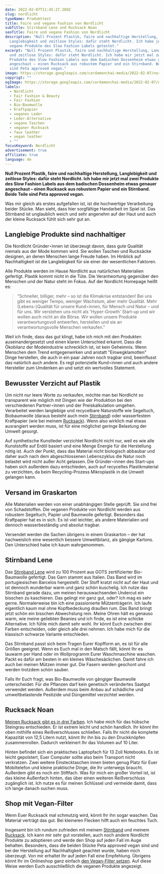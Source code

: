 ```yaml
---
date: 2022-02-07T11:45:27.289Z
slug: nordlicht
typeName: Produkttest
title: Faire und vegane Fashion von Nordlicht
subTitle: Stirnband Lene und Rucksack Noan
seoTitle: Faire und vegane Fashion von Nordlicht
description: "Null Prozent Plastik, faire und nachhaltige Herstellung,
  Langlebigkeit und zeitlose Styles: dafür steht Nordlicht. Ich habe jetzt zwei
  vegane Produkte des Slow Fashion Labels getestet."
excerpt: "Null Prozent Plastik, faire und nachhaltige Herstellung, Langlebigkeit
  und zeitlose Styles: dafür steht Nordlicht. Ich habe mir jetzt mal zwei
  Produkte des Slow Fashion Labels aus dem badischen Dossenheim etwas genauer
  angeschaut – einen Rucksack aus robustem Papier und ein Stirnband. Beide Teile
  sind Peta approved vegan."
image: https://storage.googleapis.com/cardamonchai-media/2022-02-07/nordlicht-jpg-imagine-080808_6b6c6b_1024_768/640.webp
copyrigt: ""
ogImage: https://storage.googleapis.com/cardamonchai-media/2022-02-07/nordlicht-fb-png-imagine-080808_5d5f5d_1200_628/640.webp
labels:
  - Nordlicht
  - Fair Fashion & Beauty
  - Fair Fashion
  - Bio-Baumwolle
  - Kraftpapier
  - veganes Leder
  - Leder-Alternative
  - vegane Taschen
  - veganer Rucksack
  - faux leather
  - vegan leather
  - ""
focusKeyword: Nordlicht
advertisement: true
affiliate: true
language: de
---
```

**Null Prozent Plastik, faire und nachhaltige Herstellung, Langlebigkeit und zeitlose Styles: dafür steht Nordlicht. Ich habe mir jetzt mal zwei Produkte des Slow Fashion Labels aus dem badischen Dossenheim etwas genauer angeschaut – einen Rucksack aus robustem Papier und ein Stirnband. Beide Teile sind Peta approved vegan.**

Was mir gleich als erstes aufgefallen ist, ist die hochwertige Verarbeitung beider Stücke. Man sieht, dass hier sorgfältige Handarbeit im Spiel ist. Das Stirnband ist unglaublich weich und sehr angenehm auf der Haut und auch der kleine Rucksack fühlt sich sehr gut an.

## Langlebige Produkte sind nachhaltiger

Die Nordlicht Gründer⋆innen ist überzeugt davon, dass gute Qualität niemals aus der Mode kommen wird. Sie wollen Taschen und Rucksäcke designen, an denen Menschen lange Freude haben. Im Hinblick auf Nachhaltigkeit ist die Langlebigkeit für sie einer der wesentlichen Faktoren.

Alle Produkte werden im Hause Nordlicht aus natürlichen Materialien gefertigt. Plastik kommt nicht in die Tüte. Die Verantwortung gegenüber den Menschen und der Natur steht im Fokus. Auf der Nordlicht Homepage heißt es:

> "Schneller, billiger, mehr – so ist die Klimakrise entstanden! Bei uns gibt es weniger Tempo, weniger Wachstum, aber mehr Qualität. Mehr (Lebens-)Qualität für unsere Kund⋆innen, für Mensch und Natur – und für uns. Wir verstehen uns nicht als 'Hyper-Growth' Start-up und wir wollen auch nicht an die Börse. Wir wollen unsere Produkte verantwortungsvoll entwerfen, herstellen und sie an verantwortungsvolle Menschen verkaufen."

Weil ich finde, dass das gut klingt, habe ich mich mit den Produkten auseinandergesetzt und einen klaren Unterschied erkannt. Dass die Ökobilanz der Modeindustrie schrecklich ist, ist kein Geheimnis. Wenn Menschen dem Trend entgegenwirken und anstatt "Einwegklamotten" Dinge herstellen, die auch in ein paar Jahren noch tragbar sind, beeinflusst das natürlich auch andere. Es regt potenzielle Kund⋆innen und auch andere Hersteller zum Umdenken an und setzt ein wertvolles Statement.

## Bewusster Verzicht auf Plastik

Um nicht nur leere Worte zu verkaufen, möchte man bei Nordlicht so transparent wie möglich mit Dingen wie der Produktion bei den verschiedenen Partner⋆innen und der Preiskalkulation umgehen. Verarbeitet werden langlebige und recycelbare Naturstoffe wie Segeltuch, Biobaumwolle (daraus besteht auch mein [Stirnband](https://tidd.ly/3Gvs72b)) oder wasserfestem Kraftpapier (wie bei meinem [Rucksack](https://tidd.ly/35UP3LT)). Wenn also wirklich mal etwas ausrangiert werden muss, ist für eine möglichst geringe Belastung der Umwelt gesorgt.

Auf synthetische Kunstleder verzichtet Nordlicht nicht nur, weil es wie alle Kunststoffe auf Erdöl basiert und eine Menge Energie für die Herstellung nötig ist. Auch der Punkt, dass das Material nicht biologisch abbaubar und daher auch nach dem abgeschlossenen Lebenszyklus die Natur noch belastet wird nicht außer Acht gelassen. Die Gründer⋆innen des Start-ups haben sich außerdem dazu entschieden, auch auf recyceltes Plastikmaterial zu verzichten, da beim Recycling-Prozess Mikroplastik in die Umwelt gelangen kann.

## Versand im Graskarton

Alle Materialien werden von einer unabhängigen Stelle geprüft. Sie sind frei von Schadstoffen. Die veganen Produkte von Nordlicht werden aus robustem Segeltuch, Papier und Baumwolle gefertigt. Besonders das Kraftpapier hat es in sich. Es ist viel leichter, als andere Materialien und dennoch wasserbeständig und absolut tragbar.

Versendet werden die Sachen übrigens in einem Graskarton – der hat nachweislich eine wesentlich bessere Umweltbilanz, als gängige Kartons. Den Unterschied habe ich kaum wahrgenommen.

## Stirnband Lene

Das [Stirnband Lene](https://tidd.ly/3Gvs72b) wird zu 100 Prozent aus GOTS zertifizierter Bio-Baumwolle gefertigt. Das Garn stammt aus Italien. Das Band wird im portugiesischen Barcelos hergestellt. Der Stoff kratzt nicht auf der Haut und ist dennoch wunderbar warm und ganz schön kuschelig. Ich nutze das Stirnband gerade dazu, um meinen herauswachsenden Undercut ein bisschen zu kaschieren. Das gelingt mir ganz gut, oder? Ich mag es sehr gerne. Normalerweise bin ich eine passionierte Mützenträgerin. Ich laufe eigentlich kaum mal ohne Kopfbedeckung draußen rum. Das Band bringt jetzt schön ein bisschen Abwechslung rein. Meine Ohren hält es genauso warm, wie meine geliebten Beanies und ich finde, es ist eine schicke Alternative. Ich fühle mich damit sehr wohl. Ihr könnt Euch zwischen drei Farben entscheiden, oder gleich alle drei nehmen. Ich habe mich für die klassisch schwarze Variante entschieden.

Das Stirnband passt sich beim Tragen Eurer Kopfform an, es ist für alle Größen geeignet. Wenn es Euch mal in den Matsch fällt, könnt Ihr es lauwarm per Hand oder im Wollprogramm Eurer Waschmaschine waschen. Packt es dafür am besten in ein kleines Wäschesäckchen. Damit fahre ich auch bei meinen Mützen immer gut. Die Fasern werden geschont und werden trotzdem schön sauber.

Falls Ihr Euch fragt, was Bio-Baumwolle von gängiger Baumwolle unterscheidet: Für die Pflanzen darf kein genetisch verändertes Saatgut verwendet werden. Außerdem muss beim Anbau auf schädliche und umweltbelastende Pestizide und Düngemittel verzichtet werden.

## Rucksack Noan

[Meinen Rucksack gibt es in drei Farben](https://tidd.ly/35UP3LT). Ich habe mich für das hübsche Steingrau entschieden. Er ist extrem leicht und schön handlich. Ihr könnt ihn oben mithilfe eines Reißverschlusses schließen. Falls Ihr nicht die komplette Kapazität von 12,5 Litern nutzt, könnt Ihr ihn bis zu den Druckknöpfen zusammenrollen. Dadurch verkleinert Ihr das Volumen auf 10 Liter.

Hinten befindet sich ein praktisches Laptopfach für 13 Zoll Notebooks. Es ist leicht gepolstert, Euer Computer sollte also beim Transport nicht verkratzen. Zwei weitere Einstecktaschen innen bieten genug Platz für Euer Mobiltelefon und kleine praktische Dinge, die Ihr unterwegs braucht. Außerdem gibt es noch ein Stiftfach. Was für mich ein großer Vorteil ist, ist das kleine Außenfach hinten, das über einen weiteren Reißverschluss zugänglich ist. Ich nutze es für meinen Schlüssel und vermeide damit, dass ich lange danach suchen muss.

## Shop mit Vegan-Filter

Wenn Euer Rucksack mal schmutzig wird, könnt Ihr ihn sogar waschen. Das Material verträgt das gut. Bei kleineren Flecken hilft auch ein feuchtes Tuch.

Insgesamt bin ich rundum zufrieden mit meinem [Stirnband](https://tidd.ly/3Gvs72b) und meinem [Rucksack](https://tidd.ly/35UP3LT). Ich kann mir sehr gut vorstellen, auch noch andere Nordlicht Produkte zu adoptieren und werde den Shop auf jeden Fall im Auge behalten. Besonders, dass die beiden Stücke Peta approved vegan sind und bei der Herstellung auf Nachhaltigkeit geachtet wurde, haben mich überzeugt. Von mir erhaltet Ihr auf jeden Fall eine Empfehlung. Übrigens könnt Ihr im Onlineshop ganz einfach [den Vegan-Filter setzen](https://tidd.ly/3ryUUyW). Auf diese Weise werden Euch ausschließlich die veganen Produkte angezeigt.


